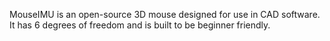 MouseIMU is an open-source 3D mouse designed for use in CAD software. It has 6 degrees of freedom and is built to be beginner friendly.
